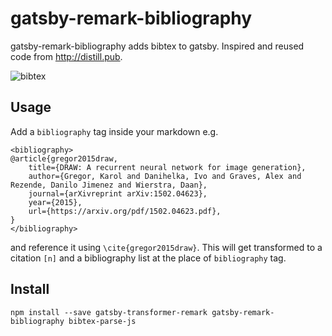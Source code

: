 # gatsby-remark-bibliography

gatsby-remark-bibliography adds bibtex to gatsby. Inspired and reused code from http://distill.pub.

![bibtex](https://user-images.githubusercontent.com/208803/59069825-539e0f80-88b0-11e9-85cf-060d515c345b.gif)

## Usage

Add a `bibliography` tag inside your markdown e.g.
```
<bibliography>
@article{gregor2015draw,
    title={DRAW: A recurrent neural network for image generation},
    author={Gregor, Karol and Danihelka, Ivo and Graves, Alex and Rezende, Danilo Jimenez and Wierstra, Daan},
    journal={arXivreprint arXiv:1502.04623},
    year={2015},
    url={https://arxiv.org/pdf/1502.04623.pdf},
}
</bibliography>
```

and reference it using `\cite{gregor2015draw}`. This will get transformed to a citation `[n]` and a bibliography list at the place of `bibliography` tag.

## Install

`npm install --save gatsby-transformer-remark gatsby-remark-bibliography bibtex-parse-js`
